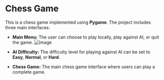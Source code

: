 # Chess Game

This is a chess game implemented using **Pygame**. The project includes three main interfaces:
- **Main Menu:** The user can choose to play locally, play against AI, or quit the game.
![image](https://github.com/user-attachments/assets/0261b0c7-4f23-4275-8eab-30e4759194cc)

- **AI Difficulty:** The difficulty level for playing against AI can be set to **Easy**, **Normal**, or **Hard**.
- **Chess Game:** The main chess game interface where users can play a complete game.
